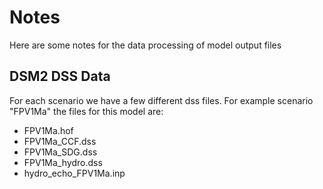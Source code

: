 # Notes 

Here are some notes for the data processing of model output files

## DSM2 DSS Data

For each scenario we have a few different dss files. For example scenario "FPV1Ma" the files
for this model are:

- FPV1Ma.hof
- FPV1Ma_CCF.dss
- FPV1Ma_SDG.dss
- FPV1Ma_hydro.dss
- hydro_echo_FPV1Ma.inp
